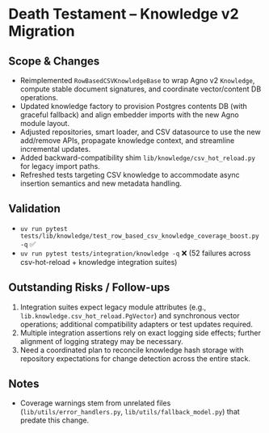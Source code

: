 # Death Testament – Knowledge v2 Migration

## Scope & Changes
- Reimplemented `RowBasedCSVKnowledgeBase` to wrap Agno v2 `Knowledge`, compute stable document signatures, and coordinate vector/content DB operations.
- Updated knowledge factory to provision Postgres contents DB (with graceful fallback) and align embedder imports with the new Agno module layout.
- Adjusted repositories, smart loader, and CSV datasource to use the new add/remove APIs, propagate knowledge context, and streamline incremental updates.
- Added backward-compatibility shim `lib/knowledge/csv_hot_reload.py` for legacy import paths.
- Refreshed tests targeting CSV knowledge to accommodate async insertion semantics and new metadata handling.

## Validation
- `uv run pytest tests/lib/knowledge/test_row_based_csv_knowledge_coverage_boost.py -q` ✅
- `uv run pytest tests/integration/knowledge -q` ❌ (52 failures across csv-hot-reload + knowledge integration suites)

## Outstanding Risks / Follow-ups
1. Integration suites expect legacy module attributes (e.g., `lib.knowledge.csv_hot_reload.PgVector`) and synchronous vector operations; additional compatibility adapters or test updates required.
2. Multiple integration assertions rely on exact logging side effects; further alignment of logging strategy may be necessary.
3. Need a coordinated plan to reconcile knowledge hash storage with repository expectations for change detection across the entire stack.

## Notes
- Coverage warnings stem from unrelated files (`lib/utils/error_handlers.py`, `lib/utils/fallback_model.py`) that predate this change.
